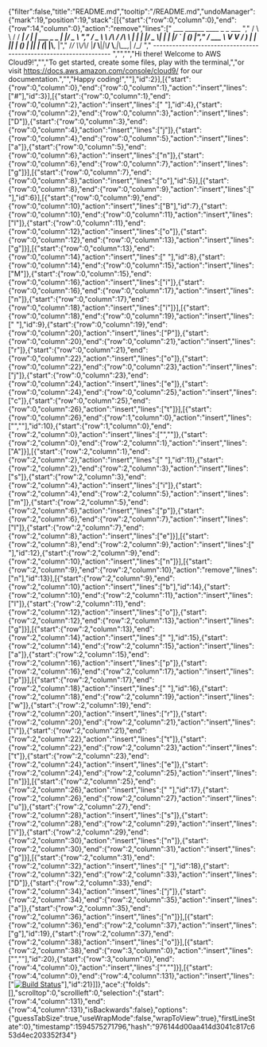 {"filter":false,"title":"README.md","tooltip":"/README.md","undoManager":{"mark":19,"position":19,"stack":[[{"start":{"row":0,"column":0},"end":{"row":14,"column":0},"action":"remove","lines":["         ___        ______     ____ _                 _  ___  ","        / \\ \\      / / ___|   / ___| | ___  _   _  __| |/ _ \\ ","       / _ \\ \\ /\\ / /\\___ \\  | |   | |/ _ \\| | | |/ _` | (_) |","      / ___ \\ V  V /  ___) | | |___| | (_) | |_| | (_| |\\__, |","     /_/   \\_\\_/\\_/  |____/   \\____|_|\\___/ \\__,_|\\__,_|  /_/ "," ----------------------------------------------------------------- ","","","Hi there! Welcome to AWS Cloud9!","","To get started, create some files, play with the terminal,","or visit https://docs.aws.amazon.com/console/cloud9/ for our documentation.","","Happy coding!",""],"id":2}],[{"start":{"row":0,"column":0},"end":{"row":0,"column":1},"action":"insert","lines":["#"],"id":3}],[{"start":{"row":0,"column":1},"end":{"row":0,"column":2},"action":"insert","lines":[" "],"id":4},{"start":{"row":0,"column":2},"end":{"row":0,"column":3},"action":"insert","lines":["D"]},{"start":{"row":0,"column":3},"end":{"row":0,"column":4},"action":"insert","lines":["j"]},{"start":{"row":0,"column":4},"end":{"row":0,"column":5},"action":"insert","lines":["a"]},{"start":{"row":0,"column":5},"end":{"row":0,"column":6},"action":"insert","lines":["n"]},{"start":{"row":0,"column":6},"end":{"row":0,"column":7},"action":"insert","lines":["g"]}],[{"start":{"row":0,"column":7},"end":{"row":0,"column":8},"action":"insert","lines":["o"],"id":5}],[{"start":{"row":0,"column":8},"end":{"row":0,"column":9},"action":"insert","lines":[" "],"id":6}],[{"start":{"row":0,"column":9},"end":{"row":0,"column":10},"action":"insert","lines":["B"],"id":7},{"start":{"row":0,"column":10},"end":{"row":0,"column":11},"action":"insert","lines":["l"]},{"start":{"row":0,"column":11},"end":{"row":0,"column":12},"action":"insert","lines":["o"]},{"start":{"row":0,"column":12},"end":{"row":0,"column":13},"action":"insert","lines":["g"]}],[{"start":{"row":0,"column":13},"end":{"row":0,"column":14},"action":"insert","lines":[" "],"id":8},{"start":{"row":0,"column":14},"end":{"row":0,"column":15},"action":"insert","lines":["M"]},{"start":{"row":0,"column":15},"end":{"row":0,"column":16},"action":"insert","lines":["i"]},{"start":{"row":0,"column":16},"end":{"row":0,"column":17},"action":"insert","lines":["n"]},{"start":{"row":0,"column":17},"end":{"row":0,"column":18},"action":"insert","lines":["i"]}],[{"start":{"row":0,"column":18},"end":{"row":0,"column":19},"action":"insert","lines":[" "],"id":9},{"start":{"row":0,"column":19},"end":{"row":0,"column":20},"action":"insert","lines":["P"]},{"start":{"row":0,"column":20},"end":{"row":0,"column":21},"action":"insert","lines":["r"]},{"start":{"row":0,"column":21},"end":{"row":0,"column":22},"action":"insert","lines":["o"]},{"start":{"row":0,"column":22},"end":{"row":0,"column":23},"action":"insert","lines":["j"]},{"start":{"row":0,"column":23},"end":{"row":0,"column":24},"action":"insert","lines":["e"]},{"start":{"row":0,"column":24},"end":{"row":0,"column":25},"action":"insert","lines":["c"]},{"start":{"row":0,"column":25},"end":{"row":0,"column":26},"action":"insert","lines":["t"]}],[{"start":{"row":0,"column":26},"end":{"row":1,"column":0},"action":"insert","lines":["",""],"id":10},{"start":{"row":1,"column":0},"end":{"row":2,"column":0},"action":"insert","lines":["",""]},{"start":{"row":2,"column":0},"end":{"row":2,"column":1},"action":"insert","lines":["A"]}],[{"start":{"row":2,"column":1},"end":{"row":2,"column":2},"action":"insert","lines":[" "],"id":11},{"start":{"row":2,"column":2},"end":{"row":2,"column":3},"action":"insert","lines":["s"]},{"start":{"row":2,"column":3},"end":{"row":2,"column":4},"action":"insert","lines":["i"]},{"start":{"row":2,"column":4},"end":{"row":2,"column":5},"action":"insert","lines":["m"]},{"start":{"row":2,"column":5},"end":{"row":2,"column":6},"action":"insert","lines":["p"]},{"start":{"row":2,"column":6},"end":{"row":2,"column":7},"action":"insert","lines":["l"]},{"start":{"row":2,"column":7},"end":{"row":2,"column":8},"action":"insert","lines":["e"]}],[{"start":{"row":2,"column":8},"end":{"row":2,"column":9},"action":"insert","lines":[" "],"id":12},{"start":{"row":2,"column":9},"end":{"row":2,"column":10},"action":"insert","lines":["n"]}],[{"start":{"row":2,"column":9},"end":{"row":2,"column":10},"action":"remove","lines":["n"],"id":13}],[{"start":{"row":2,"column":9},"end":{"row":2,"column":10},"action":"insert","lines":["b"],"id":14},{"start":{"row":2,"column":10},"end":{"row":2,"column":11},"action":"insert","lines":["l"]},{"start":{"row":2,"column":11},"end":{"row":2,"column":12},"action":"insert","lines":["o"]},{"start":{"row":2,"column":12},"end":{"row":2,"column":13},"action":"insert","lines":["g"]}],[{"start":{"row":2,"column":13},"end":{"row":2,"column":14},"action":"insert","lines":[" "],"id":15},{"start":{"row":2,"column":14},"end":{"row":2,"column":15},"action":"insert","lines":["a"]},{"start":{"row":2,"column":15},"end":{"row":2,"column":16},"action":"insert","lines":["p"]},{"start":{"row":2,"column":16},"end":{"row":2,"column":17},"action":"insert","lines":["p"]}],[{"start":{"row":2,"column":17},"end":{"row":2,"column":18},"action":"insert","lines":[" "],"id":16},{"start":{"row":2,"column":18},"end":{"row":2,"column":19},"action":"insert","lines":["w"]},{"start":{"row":2,"column":19},"end":{"row":2,"column":20},"action":"insert","lines":["r"]},{"start":{"row":2,"column":20},"end":{"row":2,"column":21},"action":"insert","lines":["i"]},{"start":{"row":2,"column":21},"end":{"row":2,"column":22},"action":"insert","lines":["t"]},{"start":{"row":2,"column":22},"end":{"row":2,"column":23},"action":"insert","lines":["t"]},{"start":{"row":2,"column":23},"end":{"row":2,"column":24},"action":"insert","lines":["e"]},{"start":{"row":2,"column":24},"end":{"row":2,"column":25},"action":"insert","lines":["n"]}],[{"start":{"row":2,"column":25},"end":{"row":2,"column":26},"action":"insert","lines":[" "],"id":17},{"start":{"row":2,"column":26},"end":{"row":2,"column":27},"action":"insert","lines":["u"]},{"start":{"row":2,"column":27},"end":{"row":2,"column":28},"action":"insert","lines":["s"]},{"start":{"row":2,"column":28},"end":{"row":2,"column":29},"action":"insert","lines":["i"]},{"start":{"row":2,"column":29},"end":{"row":2,"column":30},"action":"insert","lines":["n"]},{"start":{"row":2,"column":30},"end":{"row":2,"column":31},"action":"insert","lines":["g"]}],[{"start":{"row":2,"column":31},"end":{"row":2,"column":32},"action":"insert","lines":[" "],"id":18},{"start":{"row":2,"column":32},"end":{"row":2,"column":33},"action":"insert","lines":["D"]},{"start":{"row":2,"column":33},"end":{"row":2,"column":34},"action":"insert","lines":["j"]},{"start":{"row":2,"column":34},"end":{"row":2,"column":35},"action":"insert","lines":["a"]},{"start":{"row":2,"column":35},"end":{"row":2,"column":36},"action":"insert","lines":["n"]}],[{"start":{"row":2,"column":36},"end":{"row":2,"column":37},"action":"insert","lines":["g"],"id":19},{"start":{"row":2,"column":37},"end":{"row":2,"column":38},"action":"insert","lines":["o"]}],[{"start":{"row":2,"column":38},"end":{"row":3,"column":0},"action":"insert","lines":["",""],"id":20},{"start":{"row":3,"column":0},"end":{"row":4,"column":0},"action":"insert","lines":["",""]}],[{"start":{"row":4,"column":0},"end":{"row":4,"column":131},"action":"insert","lines":["[![Build Status](https://travis-ci.com/Robertpokane/django-blog.svg?branch=master)](https://travis-ci.com/Robertpokane/django-blog)"],"id":21}]]},"ace":{"folds":[],"scrolltop":0,"scrollleft":0,"selection":{"start":{"row":4,"column":131},"end":{"row":4,"column":131},"isBackwards":false},"options":{"guessTabSize":true,"useWrapMode":false,"wrapToView":true},"firstLineState":0},"timestamp":1594575271796,"hash":"976144d00aa414d3041c817c653d4ec203352f34"}